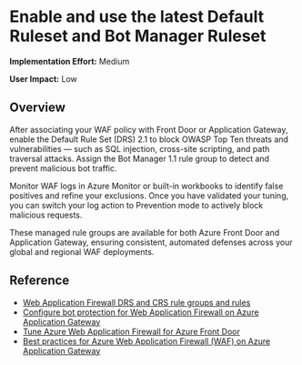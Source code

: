 #  Enable and use the latest Default Ruleset and Bot Manager Ruleset 

**Implementation Effort:** Medium

**User Impact:** Low

## Overview

After associating your WAF policy with Front Door or Application Gateway, enable the Default Rule Set (DRS) 2.1 to block OWASP Top Ten threats and vulnerabilities — such as SQL injection, cross-site scripting, and path traversal attacks. Assign the Bot Manager 1.1 rule group to detect and prevent malicious bot traffic. 

Monitor WAF logs in Azure Monitor or built-in workbooks to identify false positives and refine your exclusions. Once you have validated your tuning, you can switch your log action to Prevention mode to actively block malicious requests.

These managed rule groups are available for both Azure Front Door and Application Gateway, ensuring consistent, automated defenses across your global and regional WAF deployments.

## Reference

* [Web Application Firewall DRS and CRS rule groups and rules](https://learn.microsoft.com/en-us/azure/web-application-firewall/ag/application-gateway-crs-rulegroups-rules?tabs=drs21%2Cowasp30#default-rule-set-21)
* [Configure bot protection for Web Application Firewall on Azure Application Gateway](https://learn.microsoft.com/en-us/azure/web-application-firewall/ag/bot-protection)
* [Tune Azure Web Application Firewall for Azure Front Door](https://learn.microsoft.com/en-us/azure/web-application-firewall/afds/waf-front-door-tuning?pivots=front-door-standard-premium)
* [Best practices for Azure Web Application Firewall (WAF) on Azure Application Gateway](https://learn.microsoft.com/en-us/azure/web-application-firewall/ag/best-practices)


